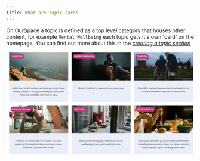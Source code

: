 ```yaml
---
title: What are topic cards
---
```


On OurSpace a topic is defined as a top level category that houses other content, for example `Mental Wellbeing` each topic gets it's own 'card' on the homepage.
You can find out more about this in the [_creating a topic section_](docs/topics/creating-topic.md)

![alt text](../../images/os-topic-cards.jpg)
